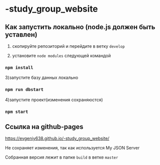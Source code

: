 # -study_group_website
## Как запустить локально (node.js должен быть уставлен)
1) скопируйте репозиторий и перейдите в ветку `develop`

2) установите `node modules` следующей командой
### `npm install`

3)запустите базу данных локально
### `npm run dbstart`

4)запустите проект(изменения сохраняюстся)
### `npm start`

## Cсылка на github-pages
https://evgeniy638.github.io/-study_group_website/

Не сохраняет изменения, так как используется My JSON Server

Собранная версия
лежит в папке `build` в ветке `master`
